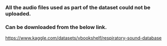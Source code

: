 ### All the audio files used as part of the dataset could not be uploaded.
### Can be downloaded from the below link.
https://www.kaggle.com/datasets/vbookshelf/respiratory-sound-database
